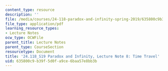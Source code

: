 ```yaml
---
content_type: resource
description: ''
file: /media/courses/24-118-paradox-and-infinity-spring-2019/635800c9b39f5d0fa9ce6baa57e8bb3b_MIT24_118S19_LecNote8.pdf
file_type: application/pdf
learning_resource_types:
- Lecture Notes
ocw_type: OCWFile
parent_title: Lecture Notes
parent_type: CourseSection
resourcetype: Document
title: '24.118_S19 Paradox and Infinity, Lecture Note 8: Time Travel'
uid: 635800c9-b39f-5d0f-a9ce-6baa57e8bb3b
---
```

